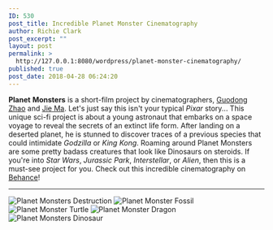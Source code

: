 ```yaml
---
ID: 530
post_title: Incredible Planet Monster Cinematography
author: Richie Clark
post_excerpt: ""
layout: post
permalink: >
  http://127.0.0.1:8080/wordpress/planet-monster-cinematography/
published: true
post_date: 2018-04-28 06:24:20
---
```

**Planet** **Monsters** is a short-film project by cinematographers, [Guodong Zhao][1] and [Jie Ma][2]. Let's just say this isn't your typical *Pixar* story... This unique sci-fi project is about a young astronaut that embarks on a space voyage to reveal the secrets of an extinct life form. After landing on a deserted planet, he is stunned to discover traces of a previous species that could intimidate *Godzilla* or *King Kong*. Roaming around Planet Monsters are some pretty badass creatures that look like Dinosaurs on steroids. If you're into *Star Wars*, *Jurassic Park*, *Interstellar*, or *Alien*, then this is a must-see project for you. Check out this incredible cinematography on [Behance][3]! 
* * *

<img src="http://127.0.0.1:8080/wordpress/wp-content/uploads/2018/04/1b0e8b64540209.5ad5eaba57f03.jpg" alt="Planet Monsters Destruction" class="" /> <img src="http://127.0.0.1:8080/wordpress/wp-content/uploads/2018/04/6a848964540209.5ad5eaba58622.jpg" alt="Planet Monster Fossil " class="" /> <img src="http://127.0.0.1:8080/wordpress/wp-content/uploads/2018/04/31c31d64540209.5ad5eaba58b6f.jpg" alt="Planet Monster Turtle" class="" /> <img src="http://127.0.0.1:8080/wordpress/wp-content/uploads/2018/04/5690f164540209.5ad5eaba55ccd.jpg" alt="Planet Monster Dragon" class="" /> <img src="http://127.0.0.1:8080/wordpress/wp-content/uploads/2018/04/60f75d64540209.5ad5eaba56c80.jpg" alt="Planet Monsters Dinosaur" class="" />

 [1]: https://www.behance.net/sandaosi
 [2]: https://www.behance.net/jiema37
 [3]: https://www.behance.net/gallery/64540209/Planet-monster